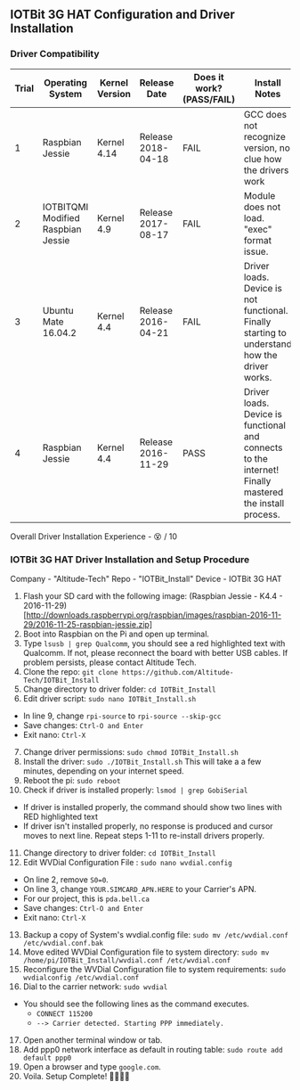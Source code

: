 ## IOTBit 3G HAT Configuration and Driver Installation

### Driver Compatibility
Trial | Operating System | Kernel Version | Release Date | Does it work? (PASS/FAIL) | Install Notes
------|------------------|----------------|--------------|---------------------------|--------------
1 | Raspbian Jessie | Kernel 4.14 | Release 2018-04-18 | FAIL | GCC does not recognize version, no clue how the drivers work
2 | IOTBITQMI Modified Raspbian Jessie | Kernel 4.9 | Release 2017-08-17 | FAIL | Module does not load. "exec" format issue.
3 | Ubuntu Mate 16.04.2 | Kernel 4.4 | Release 2016-04-21 | FAIL | Driver loads. Device is not functional. Finally starting to understand how the driver works.
4 | Raspbian Jessie | Kernel 4.4 | Release 2016-11-29 | PASS | Driver loads. Device is functional and connects to the internet! Finally mastered the install process.

Overall Driver Installation Experience - :dizzy_face: / 10 

### IOTBit 3G HAT Driver Installation and Setup Procedure
Company - "Altitude-Tech"
Repo - "IOTBit_Install"
Device - IOTBit 3G HAT

1. Flash your SD card with the following image: (Raspbian Jessie - K4.4 - 2016-11-29)[http://downloads.raspberrypi.org/raspbian/images/raspbian-2016-11-29/2016-11-25-raspbian-jessie.zip]
2. Boot into Raspbian on the Pi and open up terminal.
3. Type `lsusb | grep Qualcomm`, you should see a red highlighted text with Qualcomm. If not, please reconnect the board with better USB cables. If problem persists, please contact Altitude Tech.
4. Clone the repo: `git clone https://github.com/Altitude-Tech/IOTBit_Install`
5. Change directory to driver folder: `cd IOTBit_Install`
6. Edit driver script: `sudo nano IOTBit_Install.sh`
  - In line 9, change `rpi-source` to `rpi-source --skip-gcc`
  - Save changes: `Ctrl-O and Enter`
  - Exit nano: `Ctrl-X`
7. Change driver permissions: `sudo chmod IOTBit_Install.sh`
8. Install the driver: `sudo ./IOTBit_Install.sh` This will take a a few minutes, depending on your internet speed.
9. Reboot the pi: `sudo reboot`
10. Check if driver is installed properly: `lsmod | grep GobiSerial`
  - If driver is installed properly, the command should show two lines with RED highlighted text
  - If driver isn't installed properly, no response is produced and cursor moves to next line. Repeat steps 1-11 to re-install drivers properly.
11. Change directory to driver folder: `cd IOTBit_Install`
12. Edit WVDial Configuration File : `sudo nano wvdial.config`
  - On line 2, remove `S0=0`.
  - On line 3, change `YOUR.SIMCARD_APN.HERE` to your Carrier's APN. 
  - For our project, this is `pda.bell.ca`
  - Save changes: `Ctrl-O and Enter`
  - Exit nano: `Ctrl-X`
13. Backup a copy of System's wvdial.config file: `sudo mv /etc/wvdial.conf /etc/wvdial.conf.bak`
14. Move edited WVDial Configuration file to system directory: `sudo mv /home/pi/IOTBit_Install/wvdial.conf /etc/wvdial.conf`
15. Reconfigure the WVDial Configuration file to system requirements: `sudo wvdialconfig /etc/wvdial.conf`
16. Dial to the carrier network: `sudo wvdial`
  - You should see the following lines as the command executes.
    - `CONNECT 115200`
    - `--> Carrier detected. Starting PPP immediately.`
17. Open another terminal window or tab.
18. Add ppp0 network interface as default in routing table: `sudo route add default ppp0`
19. Open a browser and type `google.com`. 
20. Voila. Setup Complete! :clap::clap::clap::clap:
